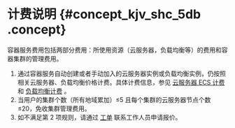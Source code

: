 # 计费说明 {#concept_kjv_shc_5db .concept}

容器服务费用包括两部分费用：所使用资源（云服务器，负载均衡等）的费用和容器集群的管理费用。

1.  通过容器服务自动创建或者手动加入的云服务器实例或负载均衡实例，仍按照相关云服务器、负载均衡价格计费。具体计费信息，参见 [云服务器 ECS 计费](https://help.aliyun.com/document_detail/25370.html) 和 [负载均衡计费](https://help.aliyun.com/document_detail/27692.html) 。
2.  当用户的集群个数（所有地域累加）≤5 且每个集群的云服务器节点个数 ≤20，免收集群管理费用。
3.  如不满足第 2 项规则，请通过 [工单](https://workorder.console.aliyun.com/console.htm#/ticket/add?productCode=cs&commonQuestionId=681) 联系工作人员申请报价。

